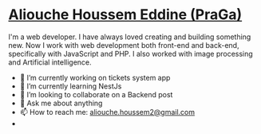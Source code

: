 # [Aliouche Houssem Eddine (PraGa)](https://oxpraga.github.io/)

I'm a web developer. I have always loved creating and building something new. Now I work with web development both front-end and back-end, specifically with JavaScript and PHP. I also worked with image processing and Artificial intelligence.

- 🔭 I’m currently working on tickets system app
- 🌱 I’m currently learning NestJs 
- 👯 I’m looking to collaborate on a Backend post
- 💬 Ask me about anything
- 📫 How to reach me: aliouche.houssem2@gmail.com
- <!--
- 😄 Pronouns: ...
- ⚡ Fun fact: ...

-->
<!--
**oxPraGa/oxPraGa** is a ✨ _special_ ✨ repository because its `README.md` (this file) appears on your GitHub profile.

Here are some ideas to get you started:

- 🔭 I’m currently working on ...
- 🌱 I’m currently learning ...
- 👯 I’m looking to collaborate on ...
- 🤔 I’m looking for help with ...
- 💬 Ask me about ...
- 📫 How to reach me: ...
- 😄 Pronouns: ...
- ⚡ Fun fact: ...
-->
